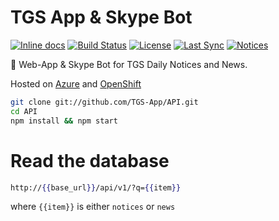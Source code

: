 # TGS App & Skype Bot
[![Inline docs](http://inch-ci.org/github/tgs-app/api.svg?branch=master)](http://inch-ci.org/github/tgs-app/api)
[![Build Status](https://travis-ci.org/TGS-App/API.svg?branch=master)](https://travis-ci.org/TGS-App/API)
[![License](https://img.shields.io/badge/license-MIT-yellow.svg?style=flat)](LICENSE)
[![Last Sync](http://tgs.kyle.cf/badge.svg?i=0)](http://tgs.kyle.cf)
[![Notices](http://tgs.kyle.cf/badge.svg?i=1)](http://tgs.kyle.cf)

:school: Web-App & Skype Bot for TGS Daily Notices and News.   

Hosted on [Azure](http://kyle2.azurewebsites.net) and [OpenShift](http://tgs.kyle.cf)

```sh
git clone git://github.com/TGS-App/API.git
cd API
npm install && npm start
```

# Read the database
```handlebars
http://{{base_url}}/api/v1/?q={{item}}
```   

where `{{item}}` is either `notices` or `news`